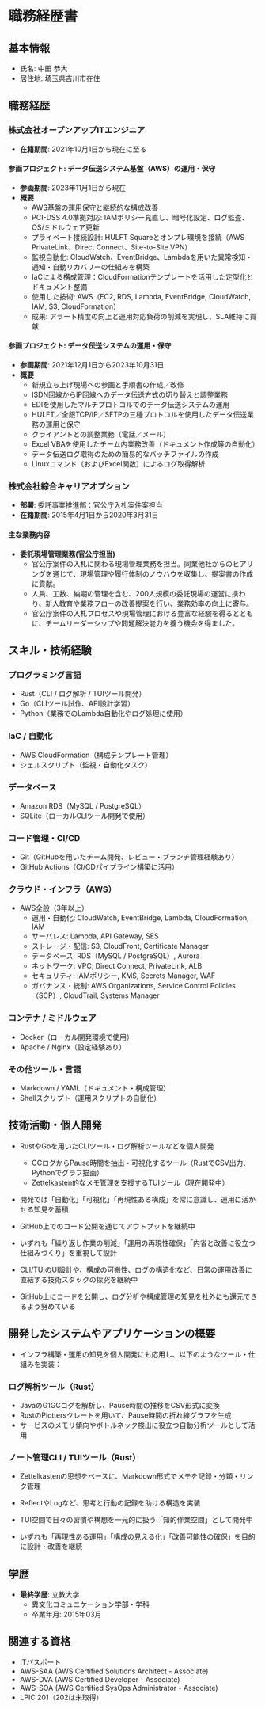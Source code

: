 # 職務経歴書

## 基本情報
- 氏名: 中田 恭大
- 居住地: 埼玉県吉川市在住

## 職務経歴
### 株式会社オープンアップITエンジニア
- **在籍期間**: 2021年10月1日から現在に至る

#### 参画プロジェクト: データ伝送システム基盤（AWS）の運用・保守
- **参画期間**: 2023年11月1日から現在
- **概要**
  - AWS基盤の運用保守と継続的な構成改善
  - PCI-DSS 4.0準拠対応: IAMポリシー見直し、暗号化設定、ログ監査、OS/ミドルウェア更新
  - プライベート接続設計: HULFT Squareとオンプレ環境を接続（AWS PrivateLink、Direct Connect、Site-to-Site VPN）
  - 監視自動化: CloudWatch、EventBridge、Lambdaを用いた異常検知・通知・自動リカバリーの仕組みを構築
  - IaCによる構成管理：CloudFormationテンプレートを活用した定型化とドキュメント整備
  - 使用した技術: AWS（EC2, RDS, Lambda, EventBridge, CloudWatch, IAM, S3, CloudFormation）
  - 成果: アラート精度の向上と運用対応負荷の削減を実現し、SLA維持に貢献

#### 参画プロジェクト: データ伝送システムの運用・保守
- **参画期間**: 2021年12月1日から2023年10月31日
- **概要**
  - 新規立ち上げ現場への参画と手順書の作成／改修
  - ISDN回線からIP回線へのデータ伝送方式の切り替えと調整業務
  - EDIを使用したマルチプロトコルでのデータ伝送システムの運用
  - HULFT／全銀TCP/IP／SFTPの三種プロトコルを使用したデータ伝送業務の運用と保守
  - クライアントとの調整業務（電話／メール）
  - Excel VBAを使用したチーム内業務改善（ドキュメント作成等の自動化）
  - データ伝送ログ取得のための簡易的なバッチファイルの作成
  - Linuxコマンド（およびExcel関数）によるログ取得解析

### 株式会社綜合キャリアオプション
- **部署**: 委託事業推進部：官公庁入札案件案担当
- **在籍期間**: 2015年4月1日から2020年3月31日

#### 主な業務内容
- **委託現場管理業務(官公庁担当)**
  - 官公庁案件の入札に関わる現場管理業務を担当。同業他社からのヒアリングを通じて、現場管理や履行体制のノウハウを収集し、提案書の作成に貢献。
  - 人員、工数、納期の管理を含む、200人規模の委託現場の運営に携わり、新人教育や業務フローの改善提案を行い、業務効率の向上に寄与。
  - 官公庁案件の入札プロセスや現場管理における豊富な経験を得るとともに、チームリーダーシップや問題解決能力を養う機会を得ました。

## スキル・技術経験

### プログラミング言語
- Rust（CLI / ログ解析 / TUIツール開発）
- Go（CLIツール試作、API設計学習）
- Python（業務でのLambda自動化やログ処理に使用）

### IaC / 自動化
- AWS CloudFormation（構成テンプレート管理）
- シェルスクリプト（監視・自動化タスク）

### データベース
- Amazon RDS（MySQL / PostgreSQL）
- SQLite（ローカルCLIツール開発で使用）

### コード管理・CI/CD
- Git（GitHubを用いたチーム開発、レビュー・ブランチ管理経験あり）
- GitHub Actions（CI/CDパイプライン構築に活用）

### クラウド・インフラ（AWS）
- AWS全般（3年以上）
  - 運用・自動化: CloudWatch, EventBridge, Lambda, CloudFormation, IAM
  - サーバレス: Lambda, API Gateway, SES
  - ストレージ・配信: S3, CloudFront, Certificate Manager
  - データベース: RDS（MySQL / PostgreSQL）, Aurora
  - ネットワーク: VPC, Direct Connect, PrivateLink, ALB
  - セキュリティ: IAMポリシー, KMS, Secrets Manager, WAF
  - ガバナンス・統制: AWS Organizations, Service Control Policies（SCP）, CloudTrail, Systems Manager

### コンテナ / ミドルウェア
- Docker（ローカル開発環境で使用）
- Apache / Nginx（設定経験あり）

### その他ツール・言語
- Markdown / YAML（ドキュメント・構成管理）
- Shellスクリプト（運用スクリプトの自動化）


## 技術活動・個人開発

- RustやGoを用いたCLIツール・ログ解析ツールなどを個人開発
  - GCログからPause時間を抽出・可視化するツール（RustでCSV出力、Pythonでグラフ描画）
  - Zettelkasten的なメモ管理を支援するTUIツール（現在開発中）
- 開発では「自動化」「可視化」「再現性ある構成」を常に意識し、運用に活かせる知見を蓄積
- GitHub上でのコード公開を通じてアウトプットを継続中

- いずれも「繰り返し作業の削減」「運用の再現性確保」「内省と改善に役立つ仕組みづくり」を重視して設計

- CLI/TUIのUI設計や、構成の可搬性、ログの構造化など、日常の運用改善に直結する技術スタックの探究を継続中

- GitHub上にコードを公開し、ログ分析や構成管理の知見を社外にも還元できるよう努めている

## 開発したシステムやアプリケーションの概要

- インフラ構築・運用の知見を個人開発にも応用し、以下のようなツール・仕組みを実装：

### ログ解析ツール（Rust）
- JavaのG1GCログを解析し、Pause時間の推移をCSV形式に変換
- RustのPlottersクレートを用いて、Pause時間の折れ線グラフを生成
- サービスのメモリ傾向やボトルネック検出に役立つ自動分析ツールとして活用

### ノート管理CLI / TUIツール（Rust）
- Zettelkastenの思想をベースに、Markdown形式でメモを記録・分類・リンク管理
- ReflectやLogなど、思考と行動の記録を助ける構造を実装
- TUI空間で日々の習慣や構想を一元的に扱う「知的作業空間」として開発中

- いずれも「再現性ある運用」「構成の見える化」「改善可能性の確保」を目的に設計・改善を継続

## 学歴
- **最終学歴**: 立教大学
  - 異文化コミュニケーション学部・学科
  - 卒業年月: 2015年03月

## 関連する資格
- ITパスポート
- AWS-SAA (AWS Certified Solutions Architect - Associate)
- AWS-DVA (AWS Certified Developer - Associate)
- AWS-SOA (AWS Certified SysOps Administrator - Associate)
- LPIC 201（202は未取得）

